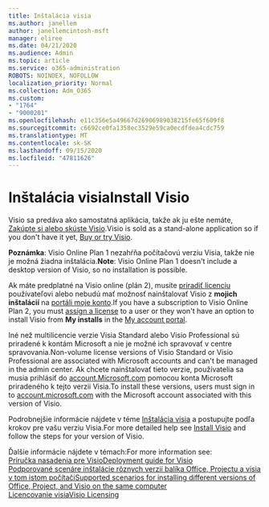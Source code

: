 ```yaml
---
title: Inštalácia visia
ms.author: janellem
author: janellemcintosh-msft
manager: eliree
ms.date: 04/21/2020
ms.audience: Admin
ms.topic: article
ms.service: o365-administration
ROBOTS: NOINDEX, NOFOLLOW
localization_priority: Normal
ms.collection: Adm_O365
ms.custom:
- "1764"
- "9000201"
ms.openlocfilehash: e11c356e5a49667d26906989038215fe65f609f8
ms.sourcegitcommit: c6692ce0fa1358ec3529e59ca0ecdfdea4cdc759
ms.translationtype: MT
ms.contentlocale: sk-SK
ms.lasthandoff: 09/15/2020
ms.locfileid: "47811626"
---
```

# <a name="install-visio"></a><span data-ttu-id="7a5d6-102">Inštalácia visia</span><span class="sxs-lookup"><span data-stu-id="7a5d6-102">Install Visio</span></span>

<span data-ttu-id="7a5d6-103">Visio sa predáva ako samostatná aplikácia, takže ak ju ešte nemáte, [Zakúpte si alebo skúste Visio](https://products.office.com/visio).</span><span class="sxs-lookup"><span data-stu-id="7a5d6-103">Visio is sold as a stand-alone application so if you don't have it yet, [Buy or try Visio](https://products.office.com/visio).</span></span> 

<span data-ttu-id="7a5d6-104">**Poznámka**: Visio Online Plan 1 nezahŕňa počítačovú verziu Visia, takže nie je možná žiadna inštalácia.</span><span class="sxs-lookup"><span data-stu-id="7a5d6-104">**Note**: Visio Online Plan 1 doesn't include a desktop version of Visio, so no installation is possible.</span></span>

<span data-ttu-id="7a5d6-105">Ak máte predplatné na Visio online (plán 2), musíte [priradiť licenciu](https://docs.microsoft.com/microsoft-365/admin/add-users/add-users) používateľovi alebo nebudú mať možnosť nainštalovať Visio z **mojich inštalácií** na [portáli moje konto](https://portal.office.com/account#installs).</span><span class="sxs-lookup"><span data-stu-id="7a5d6-105">If you have a subscription to Visio Online Plan 2, you must [assign a license](https://docs.microsoft.com/microsoft-365/admin/add-users/add-users) to a user or they won't have an option to install Visio from **My installs** in the [My account portal](https://portal.office.com/account#installs).</span></span> 

<span data-ttu-id="7a5d6-106">Iné než multilicencie verzie Visia Standard alebo Visio Professional sú priradené k kontám Microsoft a nie je možné ich spravovať v centre spravovania.</span><span class="sxs-lookup"><span data-stu-id="7a5d6-106">Non-volume license versions of Visio Standard or Visio Professional are associated with Microsoft accounts and can't be managed in the admin center.</span></span> <span data-ttu-id="7a5d6-107">Ak chcete nainštalovať tieto verzie, používatelia sa musia prihlásiť do [account.Microsoft.com](https://account.microsoft.com) pomocou konta Microsoft priradeného k tejto verzii Visia.</span><span class="sxs-lookup"><span data-stu-id="7a5d6-107">To install these versions, users must sign in to [account.microsoft.com](https://account.microsoft.com) with the Microsoft account associated with this version of Visio.</span></span>

<span data-ttu-id="7a5d6-108">Podrobnejšie informácie nájdete v téme [Inštalácia visia](https://support.office.com/article/f98f21e3-aa02-4827-9167-ddab5b025710?wt.mc_id=OfficeAdm_ClientDIA_Alchemy1764) a postupujte podľa krokov pre vašu verziu Visia.</span><span class="sxs-lookup"><span data-stu-id="7a5d6-108">For more detailed help see [Install Visio](https://support.office.com/article/f98f21e3-aa02-4827-9167-ddab5b025710?wt.mc_id=OfficeAdm_ClientDIA_Alchemy1764) and follow the steps for your version of Visio.</span></span>

<span data-ttu-id="7a5d6-109">Ďalšie informácie nájdete v témach:</span><span class="sxs-lookup"><span data-stu-id="7a5d6-109">For more information see:</span></span><br>
[<span data-ttu-id="7a5d6-110">Príručka nasadenia pre Visio</span><span class="sxs-lookup"><span data-stu-id="7a5d6-110">Deployment guide for Visio</span></span>](https://docs.microsoft.com/deployoffice/deployment-guide-for-visio)<br>
[<span data-ttu-id="7a5d6-111">Podporované scenáre inštalácie rôznych verzií balíka Office, Projectu a visia v tom istom počítači</span><span class="sxs-lookup"><span data-stu-id="7a5d6-111">Supported scenarios for installing different versions of Office, Project, and Visio on the same computer</span></span>](https://docs.microsoft.com/deployoffice/install-different-office-visio-and-project-versions-on-the-same-computer)<br>
[<span data-ttu-id="7a5d6-112">Licencovanie visia</span><span class="sxs-lookup"><span data-stu-id="7a5d6-112">Visio Licensing</span></span>](https://products.office.com/visio/microsoft-visio-volume-licensing-visio-for-multiple-users)